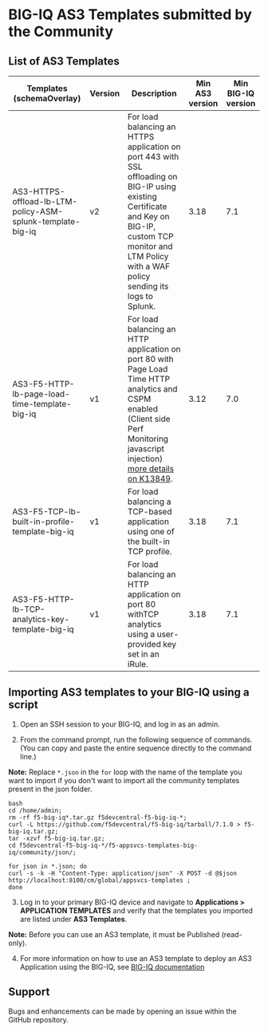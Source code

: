 BIG-IQ AS3 Templates submitted by the Community
===============================================

List of AS3 Templates 
---------------------

Templates (schemaOverlay) | Version | Description | Min AS3 version | Min BIG-IQ version
------------------------- | ------- | ----------- | --------------- | ------------------
| AS3-HTTPS-offload-lb-LTM-policy-ASM-splunk-template-big-iq | v2 | For load balancing an HTTPS application on port 443 with SSL offloading on BIG-IP using existing Certificate and Key on BIG-IP, custom TCP monitor and LTM Policy with a WAF policy sending its logs to Splunk. | 3.18 | 7.1
| AS3-F5-HTTP-lb-page-load-time-template-big-iq | v1 | For load balancing an HTTP application on port 80 with Page Load Time HTTP analytics and CSPM enabled (Client side Perf Monitoring javascript injection) [more details on K13849](https://support.f5.com/csp/article/K13849). | 3.12 | 7.0
| AS3-F5-TCP-lb-built-in-profile-template-big-iq | v1 | For load balancing a TCP-based application using one of the built-in TCP profile. | 3.18 | 7.1
| AS3-F5-HTTP-lb-TCP-analytics-key-template-big-iq | v1 | For load balancing an HTTP application on port 80 withTCP analytics using a user-provided key set in an iRule. | 3.18 | 7.1

Importing AS3 templates to your BIG-IQ using a script
-----------------------------------------------------

1. Open an SSH session to your BIG-IQ, and log in as an admin.

2. From the command prompt, run the following sequence of commands. (You can copy and paste the entire sequence directly to the command line.)

**Note:** Replace ``*.json`` in the ``for`` loop with the name of the template you want to import if you don't want to import all the community templates present in the json folder.

```
bash
cd /home/admin;
rm -rf f5-big-iq*.tar.gz f5devcentral-f5-big-iq-*;
curl -L https://github.com/f5devcentral/f5-big-iq/tarball/7.1.0 > f5-big-iq.tar.gz;
tar -xzvf f5-big-iq.tar.gz;
cd f5devcentral-f5-big-iq-*/f5-appsvcs-templates-big-iq/community/json/;

for json in *.json; do 
curl -s -k -H "Content-Type: application/json" -X POST -d @$json http://localhost:8100/cm/global/appsvcs-templates ;
done
```
3. Log in to your primary BIG-IQ device and navigate to **Applications > APPLICATION TEMPLATES** and verify that the templates you imported are listed under **AS3 Templates**.

**Note:** Before you can use an AS3 template, it must be Published (read-only).

4. For more information on how to use an AS3 template to deploy an AS3 Application using the BIG-IQ, see [BIG-IQ documentation](https://support.f5.com/csp/knowledge-center/software/BIG-IQ?module=BIG-IQ%20Centralized%20Management&version=7.0.0)

Support
-------

Bugs and enhancements can be made by opening an issue within the GitHub repository.
